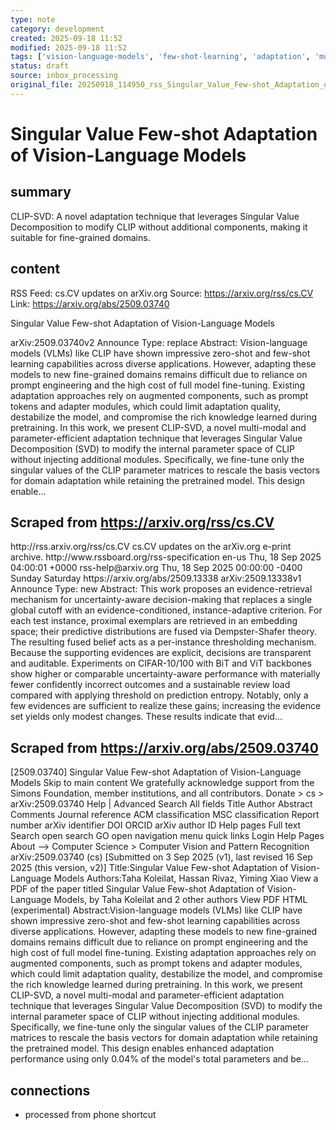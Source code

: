 ```yaml
---
type: note
category: development
created: 2025-09-18 11:52
modified: 2025-09-18 11:52
tags: ['vision-language-models', 'few-shot-learning', 'adaptation', 'multi-modal']
status: draft
source: inbox_processing
original_file: 20250918_114950_rss_Singular_Value_Few-shot_Adaptation_of_Vision-Langu.txt
---
```


# Singular Value Few-shot Adaptation of Vision-Language Models

## summary
CLIP-SVD: A novel adaptation technique that leverages Singular Value Decomposition to modify CLIP without additional components, making it suitable for fine-grained domains.

## content
RSS Feed: cs.CV updates on arXiv.org
Source: https://arxiv.org/rss/cs.CV
Link: https://arxiv.org/abs/2509.03740

Singular Value Few-shot Adaptation of Vision-Language Models

arXiv:2509.03740v2 Announce Type: replace Abstract: Vision-language models (VLMs) like CLIP have shown impressive zero-shot and few-shot learning capabilities across diverse applications. However, adapting these models to new fine-grained domains remains difficult due to reliance on prompt engineering and the high cost of full model fine-tuning. Existing adaptation approaches rely on augmented components, such as prompt tokens and adapter modules, which could limit adaptation quality, destabilize the model, and compromise the rich knowledge learned during pretraining. In this work, we present CLIP-SVD, a novel multi-modal and parameter-efficient adaptation technique that leverages Singular Value Decomposition (SVD) to modify the internal parameter space of CLIP without injecting additional modules. Specifically, we fine-tune only the singular values of the CLIP parameter matrices to rescale the basis vectors for domain adaptation while retaining the pretrained model. This design enable...

## Scraped from https://arxiv.org/rss/cs.CV
<?xml version='1.0' encoding='UTF-8'?>
<rss xmlns:arxiv="http://arxiv.org/schemas/atom" xmlns:dc="http://purl.org/dc/elements/1.1/" xmlns:atom="http://www.w3.org/2005/Atom" xmlns:content="http://purl.org/rss/1.0/modules/content/" version="2.0">
  <channel>
    <title>cs.CV updates on arXiv.org</title>
    <link>http://rss.arxiv.org/rss/cs.CV</link>
    <description>cs.CV updates on the arXiv.org e-print archive.</description>
    <atom:link href="http://rss.arxiv.org/rss/cs.CV" rel="self" type="application/rss+xml"/>
    <docs>http://www.rssboard.org/rss-specification</docs>
    <language>en-us</language>
    <lastBuildDate>Thu, 18 Sep 2025 04:00:01 +0000</lastBuildDate>
    <managingEditor>rss-help@arxiv.org</managingEditor>
    <pubDate>Thu, 18 Sep 2025 00:00:00 -0400</pubDate>
    <skipDays>
      <day>Sunday</day>
      <day>Saturday</day>
    </skipDays>
    <item>
      <title>Proximity-Based Evidence Retrieval for Uncertainty-Aware Neural Networks</title>
      <link>https://arxiv.org/abs/2509.13338</link>
      <description>arXiv:2509.13338v1 Announce Type: new 
Abstract: This work proposes an evidence-retrieval mechanism for uncertainty-aware decision-making that replaces a single global cutoff with an evidence-conditioned, instance-adaptive criterion. For each test instance, proximal exemplars are retrieved in an embedding space; their predictive distributions are fused via Dempster-Shafer theory. The resulting fused belief acts as a per-instance thresholding mechanism. Because the supporting evidences are explicit, decisions are transparent and auditable. Experiments on CIFAR-10/100 with BiT and ViT backbones show higher or comparable uncertainty-aware performance with materially fewer confidently incorrect outcomes and a sustainable review load compared with applying threshold on prediction entropy. Notably, only a few evidences are sufficient to realize these gains; increasing the evidence set yields only modest changes. These results indicate that evid...


## Scraped from https://arxiv.org/abs/2509.03740
[2509.03740] Singular Value Few-shot Adaptation of Vision-Language Models Skip to main content We gratefully acknowledge support from the Simons Foundation, member institutions, and all contributors. Donate &gt; cs &gt; arXiv:2509.03740 Help | Advanced Search All fields Title Author Abstract Comments Journal reference ACM classification MSC classification Report number arXiv identifier DOI ORCID arXiv author ID Help pages Full text Search open search GO open navigation menu quick links Login Help Pages About --> Computer Science > Computer Vision and Pattern Recognition arXiv:2509.03740 (cs) [Submitted on 3 Sep 2025 (v1), last revised 16 Sep 2025 (this version, v2)] Title:Singular Value Few-shot Adaptation of Vision-Language Models Authors:Taha Koleilat, Hassan Rivaz, Yiming Xiao View a PDF of the paper titled Singular Value Few-shot Adaptation of Vision-Language Models, by Taha Koleilat and 2 other authors View PDF HTML (experimental) Abstract:Vision-language models (VLMs) like CLIP have shown impressive zero-shot and few-shot learning capabilities across diverse applications. However, adapting these models to new fine-grained domains remains difficult due to reliance on prompt engineering and the high cost of full model fine-tuning. Existing adaptation approaches rely on augmented components, such as prompt tokens and adapter modules, which could limit adaptation quality, destabilize the model, and compromise the rich knowledge learned during pretraining. In this work, we present CLIP-SVD, a novel multi-modal and parameter-efficient adaptation technique that leverages Singular Value Decomposition (SVD) to modify the internal parameter space of CLIP without injecting additional modules. Specifically, we fine-tune only the singular values of the CLIP parameter matrices to rescale the basis vectors for domain adaptation while retaining the pretrained model. This design enables enhanced adaptation performance using only 0.04% of the model&#39;s total parameters and be...


## connections
- processed from phone shortcut
